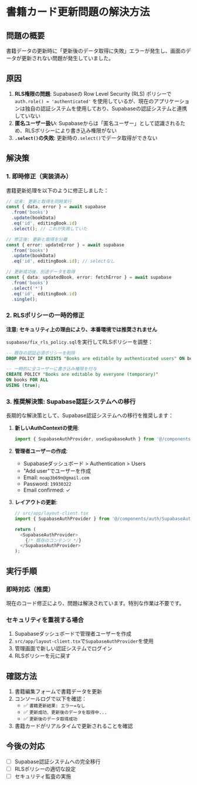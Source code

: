 # 書籍カード更新問題の解決方法

## 問題の概要

書籍データの更新時に「更新後のデータ取得に失敗」エラーが発生し、画面のデータが更新されない問題が発生していました。

## 原因

1. **RLS権限の問題**: Supabaseの Row Level Security (RLS) ポリシーで `auth.role() = 'authenticated'` を使用しているが、現在のアプリケーションは独自の認証システムを使用しており、Supabaseの認証システムと連携していない
2. **匿名ユーザー扱い**: Supabaseからは「匿名ユーザー」として認識されるため、RLSポリシーにより書き込み権限がない
3. **`.select()`の失敗**: 更新時の`.select()`でデータ取得ができない

## 解決策

### 1. 即時修正（実装済み）

書籍更新処理を以下のように修正しました：

```typescript
// 従来: 更新と取得を同時実行
const { data, error } = await supabase
  .from('books')
  .update(bookData)
  .eq('id', editingBook.id)
  .select(); // これが失敗していた

// 修正後: 更新と取得を分離
const { error: updateError } = await supabase
  .from('books')
  .update(bookData)
  .eq('id', editingBook.id); // selectなし

// 更新成功後、別途データを取得
const { data: updatedBook, error: fetchError } = await supabase
  .from('books')
  .select('*')
  .eq('id', editingBook.id)
  .single();
```

### 2. RLSポリシーの一時的修正

**注意: セキュリティ上の理由により、本番環境では推奨されません**

`supabase/fix_rls_policy.sql`を実行してRLSポリシーを調整：

```sql
-- 既存の認証必須ポリシーを削除
DROP POLICY IF EXISTS "Books are editable by authenticated users" ON books;

-- 一時的に全ユーザーに書き込み権限を付与
CREATE POLICY "Books are editable by everyone (temporary)" 
ON books FOR ALL 
USING (true);
```

### 3. 推奨解決策: Supabase認証システムへの移行

長期的な解決策として、Supabase認証システムへの移行を推奨します：

1. **新しいAuthContextの使用**:
   ```typescript
   import { SupabaseAuthProvider, useSupabaseAuth } from '@/components/auth/SupabaseAuthContext';
   ```

2. **管理者ユーザーの作成**:
   - Supabaseダッシュボード > Authentication > Users
   - "Add user"でユーザーを作成
   - Email: `noap3b69n@gmail.com`
   - Password: `19930322`
   - Email confirmed: ✓

3. **レイアウトの更新**:
   ```typescript
   // src/app/layout-client.tsx
   import { SupabaseAuthProvider } from '@/components/auth/SupabaseAuthContext';
   
   return (
     <SupabaseAuthProvider>
       {/* 既存のコンテンツ */}
     </SupabaseAuthProvider>
   );
   ```

## 実行手順

### 即時対応（推奨）

現在のコード修正により、問題は解決されています。特別な作業は不要です。

### セキュリティを重視する場合

1. Supabaseダッシュボードで管理者ユーザーを作成
2. `src/app/layout-client.tsx`で`SupabaseAuthProvider`を使用
3. 管理画面で新しい認証システムでログイン
4. RLSポリシーを元に戻す

## 確認方法

1. 書籍編集フォームで書籍データを更新
2. コンソールログで以下を確認：
   - ✅ `書籍更新結果: エラー=なし`
   - ✅ `更新成功、更新後のデータを取得中...`
   - ✅ `更新後のデータ取得成功`
3. 書籍カードがリアルタイムで更新されることを確認

## 今後の対応

- [ ] Supabase認証システムへの完全移行
- [ ] RLSポリシーの適切な設定
- [ ] セキュリティ監査の実施